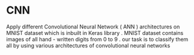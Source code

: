 # CNN
Apply different Convolutional Neural Network ( ANN ) architectures on MNIST dataset  which is inbuilt in Keras library . MNIST dataset contains images of all hand - written digits from 0 to 9 . our task is to classify them all by using various architectures of convolutional neural networks
